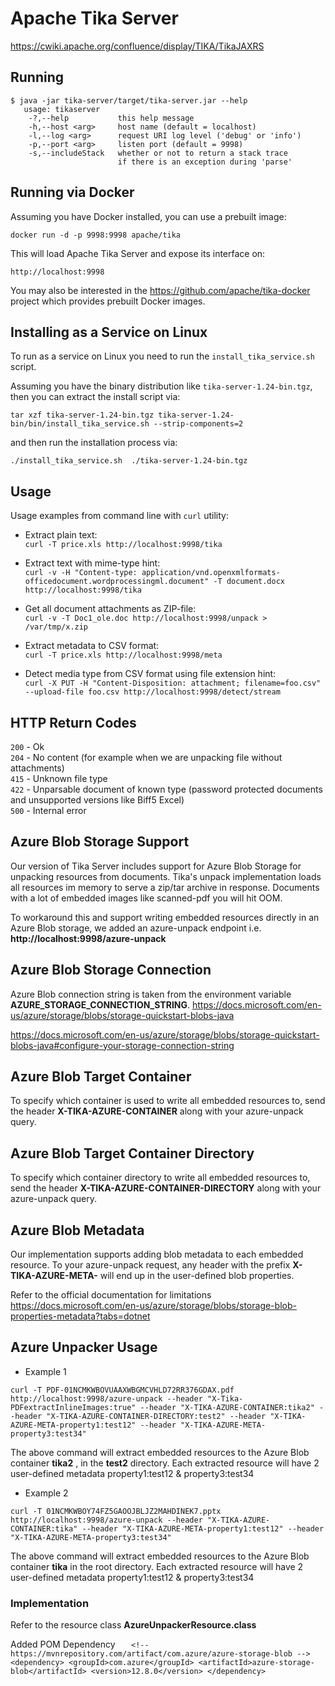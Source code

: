 # Apache Tika Server

https://cwiki.apache.org/confluence/display/TIKA/TikaJAXRS

Running
-------
```
$ java -jar tika-server/target/tika-server.jar --help
   usage: tikaserver
    -?,--help           this help message
    -h,--host <arg>     host name (default = localhost)
    -l,--log <arg>      request URI log level ('debug' or 'info')
    -p,--port <arg>     listen port (default = 9998)
    -s,--includeStack   whether or not to return a stack trace
                        if there is an exception during 'parse'
```
Running via Docker
------------------
Assuming you have Docker installed, you can use a prebuilt image:

`docker run -d -p 9998:9998 apache/tika`

This will load Apache Tika Server and expose its interface on:

`http://localhost:9998`

You may also be interested in the https://github.com/apache/tika-docker project
which provides prebuilt Docker images.

Installing as a Service on Linux
-----------------------
To run as a service on Linux you need to run the `install_tika_service.sh` script.

Assuming you have the binary distribution like `tika-server-1.24-bin.tgz`,
then you can extract the install script via:

`tar xzf tika-server-1.24-bin.tgz tika-server-1.24-bin/bin/install_tika_service.sh --strip-components=2`

and then run the installation process via:

`./install_tika_service.sh  ./tika-server-1.24-bin.tgz`


Usage
-----
Usage examples from command line with `curl` utility:

* Extract plain text:  
`curl -T price.xls http://localhost:9998/tika`

* Extract text with mime-type hint:  
`curl -v -H "Content-type: application/vnd.openxmlformats-officedocument.wordprocessingml.document" -T document.docx http://localhost:9998/tika`

* Get all document attachments as ZIP-file:  
`curl -v -T Doc1_ole.doc http://localhost:9998/unpack > /var/tmp/x.zip`

* Extract metadata to CSV format:  
`curl -T price.xls http://localhost:9998/meta`

* Detect media type from CSV format using file extension hint:  
`curl -X PUT -H "Content-Disposition: attachment; filename=foo.csv" --upload-file foo.csv http://localhost:9998/detect/stream`


HTTP Return Codes
-----------------
`200` - Ok  
`204` - No content (for example when we are unpacking file without attachments)  
`415` - Unknown file type  
`422` - Unparsable document of known type (password protected documents and unsupported versions like Biff5 Excel)  
`500` - Internal error  


Azure Blob Storage Support
----------------------------
Our version of Tika Server includes support for Azure Blob Storage for unpacking resources from documents. 
Tika's unpack implementation loads all resources im memory to serve a zip/tar archive in response. Documents with a lot of embedded images like scanned-pdf you will hit OOM.

To workaround this and support writing embedded resources directly in an Azure Blob storage, we added an azure-unpack endpoint i.e. **http://localhost:9998/azure-unpack**   

Azure Blob Storage Connection
-----------------------------
Azure Blob connection string is taken from the environment variable **AZURE_STORAGE_CONNECTION_STRING**. 
https://docs.microsoft.com/en-us/azure/storage/blobs/storage-quickstart-blobs-java

https://docs.microsoft.com/en-us/azure/storage/blobs/storage-quickstart-blobs-java#configure-your-storage-connection-string

Azure Blob Target Container
-----------------------------
To specify which container is used to write all embedded resources to, send the header **X-TIKA-AZURE-CONTAINER** along with your azure-unpack query. 

Azure Blob Target Container Directory
-------------------------------------
To specify which container directory to write all embedded resources to, send the header **X-TIKA-AZURE-CONTAINER-DIRECTORY** along with your azure-unpack query. 

Azure Blob Metadata
-------------------
Our implementation supports adding blob metadata to each embedded resource. To your azure-unpack request, any header with the prefix  **X-TIKA-AZURE-META-** will end up in the user-defined blob properties.

Refer to the official documentation for limitations 
https://docs.microsoft.com/en-us/azure/storage/blobs/storage-blob-properties-metadata?tabs=dotnet

Azure Unpacker Usage
--------------------

- Example 1

`curl -T PDF-01NCMKWBOVUAAXWBGMCVHLD72RR376GDAX.pdf http://localhost:9998/azure-unpack --header "X-Tika-PDFextractInlineImages:true" --header "X-TIKA-AZURE-CONTAINER:tika2" --header "X-TIKA-AZURE-CONTAINER-DIRECTORY:test2" --header "X-TIKA-AZURE-META-property1:test12" --header "X-TIKA-AZURE-META-property3:test34"`

The above command will extract embedded resources to the Azure Blob container **tika2** , in the **test2** directory. 
Each extracted resource will have 2 user-defined metadata property1:test12 & property3:test34

- Example 2
 
`curl -T 01NCMKWBOY74FZ5GAOOJBLJZ2MAHDINEK7.pptx http://localhost:9998/azure-unpack --header "X-TIKA-AZURE-CONTAINER:tika" --header "X-TIKA-AZURE-META-property1:test12" --header "X-TIKA-AZURE-META-property3:test34"`

The above command will extract embedded resources to the Azure Blob container **tika** in the root directory. 
Each extracted resource will have 2 user-defined metadata property1:test12 & property3:test34

### Implementation

Refer to the resource class **AzureUnpackerResource.class** 

Added POM Dependency
`    <!-- https://mvnrepository.com/artifact/com.azure/azure-storage-blob -->
    <dependency>
      <groupId>com.azure</groupId>
      <artifactId>azure-storage-blob</artifactId>
      <version>12.8.0</version>
    </dependency>
`
